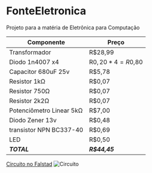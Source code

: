 # FonteEletronica
Projeto para a matéria de Eletrônica para Computação

| Componente | Preço |
| --- | --- |
| Transformador | R$28,99 |
| Diodo 1n4007 x4 | R$0,20 * 4 = R$0,80 |
| Capacitor 680uF 25v | R$5,78 |
| Resistor 1kΩ | R$0,07 |
| Resistor 750Ω | R$0,07 |
| Resistor 2k2Ω | R$0,07 |
| Potenciômetro Linear 5kΩ | R$7,00 |
| Diodo Zener 13v | R$0,48 |
| transistor NPN BC337-40 | R$0,69 |
| LED | R$0,50 |
| ***TOTAL*** | ***R$44,45*** |

[Circuito no Falstad](https://www.falstad.com/circuit/circuitjs.html?ctz=CQAgjCAMB0l3BWcA2aAOMB2ALGXyEw1sESQFJyRsBmcgUwFowwAoAN3DACYVKXe3NGijgQyfmkrSo0BKwDuXXmAngAnCrWRFykEJFhN+4VFYAVDYNMG+o7LLA1nL127rdYQmurQ1k3MiY6uoIYSDM0EGaPDTc2Dhh2Oo0THiyIeqsACYgNAhalNhw+pAiKgByxZDYOXkF+gjI1CXcZfrgVXC1uTQ1pSL5hR1gXTV1fQ5tgw3cTSNjtUq2qpRDdjpK1QPUUjub9YLz67YHJzYXImf903n969cO69h7D6wATuTYU5i8pE8NSjcNo6ADGuyB7Rea0Bsng0UyiKR6n0nh4eCMmCM6jwUiQMDgbC2e1u-32umhhy+AN4BzJtwk5XaOhoDgAXvQAHb0d7MOj8aBY2gFDCaDDwbhMTCiFT81hs8TtOKURkmcogDnc3lOXSq5WKma03VKhpkt6qP7fHb034dbL0ABmAEMAK4AGwALow3fRchAZAS2J9VQz2nNmpRMBRWABzCFUyn4UQHEPtTDEclKEPzIJHCOsD0gKN5osZ8OiCCMdTQLCYSAIOt9dPfYGyIXqMpoULfNCBObgEr253uj0fcS29a5vJtGXwXUThp6wG6y5F2bzFNhnNh0w6LAOKflqf6iAUEoE+sgABK9AAzgBLW8ep2c0H0XTNnaf+LSD9l22fpMZifIB-SAbCPAHOBvDHsuAD29TiE8LQhKUsi0uArBAA)
![Circuito](https://user-images.githubusercontent.com/24720405/177338743-613116f9-f731-4138-b668-0798a2461214.png)
